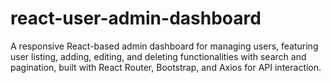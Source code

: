 # react-user-admin-dashboard
A responsive React-based admin dashboard for managing users, featuring user listing, adding, editing, and deleting functionalities with search and pagination, built with React Router, Bootstrap, and Axios for API interaction.
